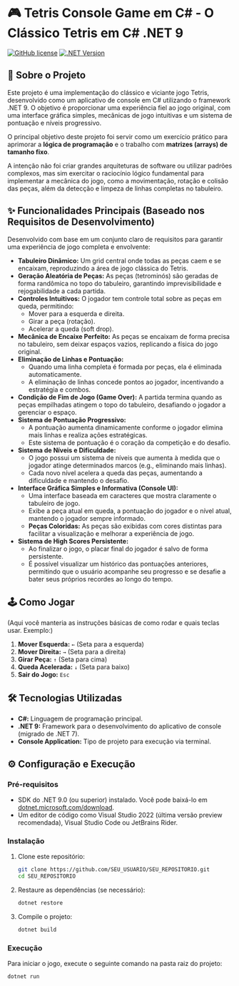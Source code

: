 # 🎮 Tetris Console Game em C# - O Clássico Tetris em C# .NET 9

[![GitHub license](https://img.shields.io/badge/license-MIT-blue.svg)](LICENSE)
[![.NET Version](https://img.shields.io/badge/.NET-9.0-purple.svg)](https://dotnet.microsoft.com/download/dotnet/9.0)

## 🚀 Sobre o Projeto

Este projeto é uma implementação do clássico e viciante jogo Tetris, desenvolvido como um aplicativo de console em C# utilizando o framework .NET 9. O objetivo é proporcionar uma experiência fiel ao jogo original, com uma interface gráfica simples, mecânicas de jogo intuitivas e um sistema de pontuação e níveis progressivo.

O principal objetivo deste projeto foi servir como um exercício prático para aprimorar a **lógica de programação** e o trabalho com **matrizes (arrays) de tamanho fixo**.

A intenção não foi criar grandes arquiteturas de software ou utilizar padrões complexos, mas sim exercitar o raciocínio lógico fundamental para implementar a mecânica do jogo, como a movimentação, rotação e colisão das peças, além da detecção e limpeza de linhas completas no tabuleiro.

## ✨ Funcionalidades Principais (Baseado nos Requisitos de Desenvolvimento)

Desenvolvido com base em um conjunto claro de requisitos para garantir uma experiência de jogo completa e envolvente:

*   **Tabuleiro Dinâmico:** Um grid central onde todas as peças caem e se encaixam, reproduzindo a área de jogo clássica do Tetris.
*   **Geração Aleatória de Peças:** As peças (tetrominós) são geradas de forma randômica no topo do tabuleiro, garantindo imprevisibilidade e rejogabilidade a cada partida.
*   **Controles Intuitivos:** O jogador tem controle total sobre as peças em queda, permitindo:
    *   Mover para a esquerda e direita.
    *   Girar a peça (rotação).
    *   Acelerar a queda (soft drop).
*   **Mecânica de Encaixe Perfeito:** As peças se encaixam de forma precisa no tabuleiro, sem deixar espaços vazios, replicando a física do jogo original.
*   **Eliminação de Linhas e Pontuação:**
    *   Quando uma linha completa é formada por peças, ela é eliminada automaticamente.
    *   A eliminação de linhas concede pontos ao jogador, incentivando a estratégia e combos.
*   **Condição de Fim de Jogo (Game Over):** A partida termina quando as peças empilhadas atingem o topo do tabuleiro, desafiando o jogador a gerenciar o espaço.
*   **Sistema de Pontuação Progressivo:**
    *   A pontuação aumenta dinamicamente conforme o jogador elimina mais linhas e realiza ações estratégicas.
    *   Este sistema de pontuação é o coração da competição e do desafio.
*   **Sistema de Níveis e Dificuldade:**
    *   O jogo possui um sistema de níveis que aumenta à medida que o jogador atinge determinados marcos (e.g., eliminando mais linhas).
    *   Cada novo nível acelera a queda das peças, aumentando a dificuldade e mantendo o desafio.
*   **Interface Gráfica Simples e Informativa (Console UI):**
    *   Uma interface baseada em caracteres que mostra claramente o tabuleiro de jogo.
    *   Exibe a peça atual em queda, a pontuação do jogador e o nível atual, mantendo o jogador sempre informado.
    *   **Peças Coloridas:** As peças são exibidas com cores distintas para facilitar a visualização e melhorar a experiência de jogo.
*   **Sistema de High Scores Persistente:**
    *   Ao finalizar o jogo, o placar final do jogador é salvo de forma persistente.
    *   É possível visualizar um histórico das pontuações anteriores, permitindo que o usuário acompanhe seu progresso e se desafie a bater seus próprios recordes ao longo do tempo.

## 🕹️ Como Jogar

(Aqui você manteria as instruções básicas de como rodar e quais teclas usar. Exemplo:)

1.  **Mover Esquerda:** `←` (Seta para a esquerda)
2.  **Mover Direita:** `→` (Seta para a direita)
3.  **Girar Peça:** `↑` (Seta para cima)
4.  **Queda Acelerada:** `↓` (Seta para baixo)
5.  **Sair do Jogo:** `Esc`

## 🛠️ Tecnologias Utilizadas

*   **C#:** Linguagem de programação principal.
*   **.NET 9:** Framework para o desenvolvimento do aplicativo de console (migrado de .NET 7).
*   **Console Application:** Tipo de projeto para execução via terminal.

## ⚙️ Configuração e Execução

### Pré-requisitos

*   SDK do .NET 9.0 (ou superior) instalado. Você pode baixá-lo em [dotnet.microsoft.com/download](https://dotnet.microsoft.com/download/dotnet/9.0).
*   Um editor de código como Visual Studio 2022 (última versão preview recomendada), Visual Studio Code ou JetBrains Rider.

### Instalação

1.  Clone este repositório:
    ```bash
    git clone https://github.com/SEU_USUARIO/SEU_REPOSITORIO.git
    cd SEU_REPOSITORIO
    ```
2.  Restaure as dependências (se necessário):
    ```bash
    dotnet restore
    ```
3.  Compile o projeto:
    ```bash
    dotnet build
    ```

### Execução

Para iniciar o jogo, execute o seguinte comando na pasta raiz do projeto:

```bash
dotnet run
